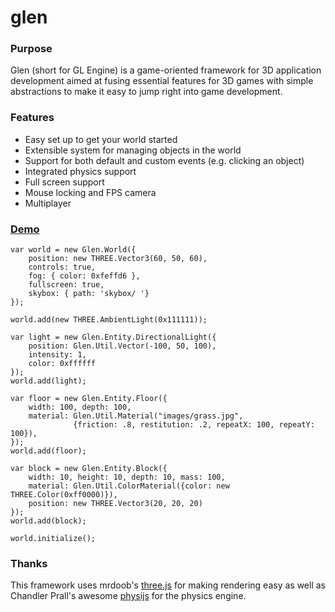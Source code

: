 # glen

### Purpose ###
Glen (short for GL Engine) is a game-oriented framework for 3D application development aimed at fusing essential features for 3D games
with simple abstractions to make it easy to jump right into game development.

### Features ###
* Easy set up to get your world started
* Extensible system for managing objects in the world
* Support for both default and custom events (e.g. clicking an object)
* Integrated physics support
* Full screen support
* Mouse locking and FPS camera
* Multiplayer
     	 	

### [Demo](http://willcrichton.net/glen) ###
```
var world = new Glen.World({
    position: new THREE.Vector3(60, 50, 60),
    controls: true,
    fog: { color: 0xfeffd6 },
    fullscreen: true,
    skybox: { path: 'skybox/ '}
});

world.add(new THREE.AmbientLight(0x111111));

var light = new Glen.Entity.DirectionalLight({
    position: Glen.Util.Vector(-100, 50, 100),
    intensity: 1,
    color: 0xffffff
});
world.add(light);

var floor = new Glen.Entity.Floor({
    width: 100, depth: 100,
    material: Glen.Util.Material("images/grass.jpg",
              {friction: .8, restitution: .2, repeatX: 100, repeatY: 100}),
});
world.add(floor);

var block = new Glen.Entity.Block({
    width: 10, height: 10, depth: 10, mass: 100,
    material: Glen.Util.ColorMaterial({color: new THREE.Color(0xff0000)}),
    position: new THREE.Vector3(20, 20, 20)
});
world.add(block);

world.initialize();
```

### Thanks ####
This framework uses mrdoob's [three.js](http://www.github.com/mrdoob/three.js) for making rendering easy as well 
as Chandler Prall's awesome [physijs](https://github.com/chandlerprall/Physijs) for the physics engine.
